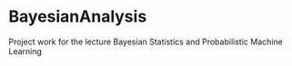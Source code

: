 # BayesianAnalysis
Project work for the lecture Bayesian Statistics and Probabilistic Machine Learning
